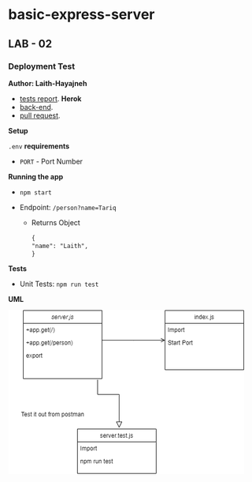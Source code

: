 # basic-express-server

## LAB - 02

### Deployment Test

**Author: Laith-Hayajneh**

- [tests report](https://github.com/Laith-Hayajneh/basic-express-server/actions).
**Herok**
- [back-end](https://basic-express2.herokuapp.com/).
- [pull request](https://github.com/Laith-Hayajneh/basic-express-server/pull/1).

**Setup**

`.env` **requirements**

- `PORT` - Port Number

**Running the app**

- `npm start`

- Endpoint: `/person?name=Tariq`

  - Returns Object

        {
        "name": "Laith",
        }

**Tests**

- Unit Tests: `npm run test`

**UML**


![UML](./Lab_Class02.png)